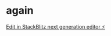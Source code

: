 # again

[Edit in StackBlitz next generation editor ⚡️](https://stackblitz.com/~/github.com/nagvanshi9275/again)